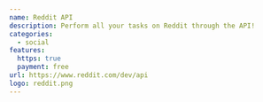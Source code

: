 ```yaml
---
name: Reddit API
description: Perform all your tasks on Reddit through the API!
categories:
  - social
features:
  https: true
  payment: free
url: https://www.reddit.com/dev/api
logo: reddit.png
---
```

